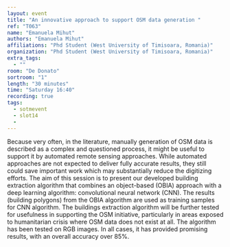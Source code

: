 ```yaml
---
layout: event
title: "An innovative approach to support OSM data generation "
ref: "T063"
name: "Emanuela Mihut"
authors: "Emanuela Mihut"
affiliations: "Phd Student (West University of Timisoara, Romania)"
organization: "Phd Student (West University of Timisoara, Romania)"
extra_tags:
  - ""
room: "De Donato"
sortroom: "1"
length: "30 minutes"
time: "Saturday 16:40"
recording: true
tags:
  - sotmevent
  - slot14
  - 
---
```

Because very often, in the literature, manually generation of OSM data is described as a complex and questioned process, it might be useful to support it by automated remote sensing approaches. While automated approaches are not expected to deliver fully accurate results, they still could save important work which may substantially reduce the digitizing efforts. The aim of this session is to present our developed building extraction algorithm that combines an object-based (OBIA) approach with a deep learning algorithm: convolutional neural network (CNN). The results (building polygons) from the OBIA algorithm are used as training samples for CNN algorithm. The buildings extraction algorithm will be further tested for usefulness in supporting the OSM initiative, particularly in areas exposed to humanitarian crisis where OSM data does not exist at all. The algorithm has been tested on RGB images. In all cases, it has provided promising results, with an overall accuracy over 85%.